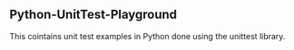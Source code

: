 ## Python-UnitTest-Playground

This cointains unit test examples in Python done using the unittest library.
 
